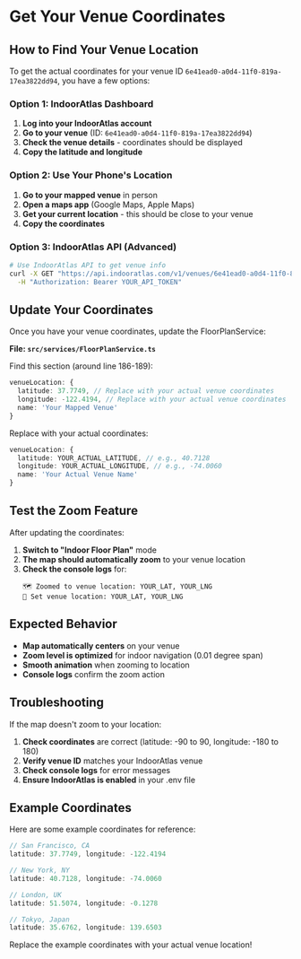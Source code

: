 # Get Your Venue Coordinates

## How to Find Your Venue Location

To get the actual coordinates for your venue ID `6e41ead0-a0d4-11f0-819a-17ea3822dd94`, you have a few options:

### Option 1: IndoorAtlas Dashboard
1. **Log into your IndoorAtlas account**
2. **Go to your venue** (ID: `6e41ead0-a0d4-11f0-819a-17ea3822dd94`)
3. **Check the venue details** - coordinates should be displayed
4. **Copy the latitude and longitude**

### Option 2: Use Your Phone's Location
1. **Go to your mapped venue** in person
2. **Open a maps app** (Google Maps, Apple Maps)
3. **Get your current location** - this should be close to your venue
4. **Copy the coordinates**

### Option 3: IndoorAtlas API (Advanced)
```bash
# Use IndoorAtlas API to get venue info
curl -X GET "https://api.indooratlas.com/v1/venues/6e41ead0-a0d4-11f0-819a-17ea3822dd94" \
  -H "Authorization: Bearer YOUR_API_TOKEN"
```

## Update Your Coordinates

Once you have your venue coordinates, update the FloorPlanService:

**File: `src/services/FloorPlanService.ts`**

Find this section (around line 186-189):
```typescript
venueLocation: {
  latitude: 37.7749, // Replace with your actual venue coordinates
  longitude: -122.4194, // Replace with your actual venue coordinates
  name: 'Your Mapped Venue'
}
```

Replace with your actual coordinates:
```typescript
venueLocation: {
  latitude: YOUR_ACTUAL_LATITUDE, // e.g., 40.7128
  longitude: YOUR_ACTUAL_LONGITUDE, // e.g., -74.0060
  name: 'Your Actual Venue Name'
}
```

## Test the Zoom Feature

After updating the coordinates:

1. **Switch to "Indoor Floor Plan"** mode
2. **The map should automatically zoom** to your venue location
3. **Check the console logs** for:
   ```
   🗺️ Zoomed to venue location: YOUR_LAT, YOUR_LNG
   📍 Set venue location: YOUR_LAT, YOUR_LNG
   ```

## Expected Behavior

- **Map automatically centers** on your venue
- **Zoom level is optimized** for indoor navigation (0.01 degree span)
- **Smooth animation** when zooming to location
- **Console logs** confirm the zoom action

## Troubleshooting

If the map doesn't zoom to your location:

1. **Check coordinates** are correct (latitude: -90 to 90, longitude: -180 to 180)
2. **Verify venue ID** matches your IndoorAtlas venue
3. **Check console logs** for error messages
4. **Ensure IndoorAtlas is enabled** in your .env file

## Example Coordinates

Here are some example coordinates for reference:

```typescript
// San Francisco, CA
latitude: 37.7749, longitude: -122.4194

// New York, NY  
latitude: 40.7128, longitude: -74.0060

// London, UK
latitude: 51.5074, longitude: -0.1278

// Tokyo, Japan
latitude: 35.6762, longitude: 139.6503
```

Replace the example coordinates with your actual venue location!
